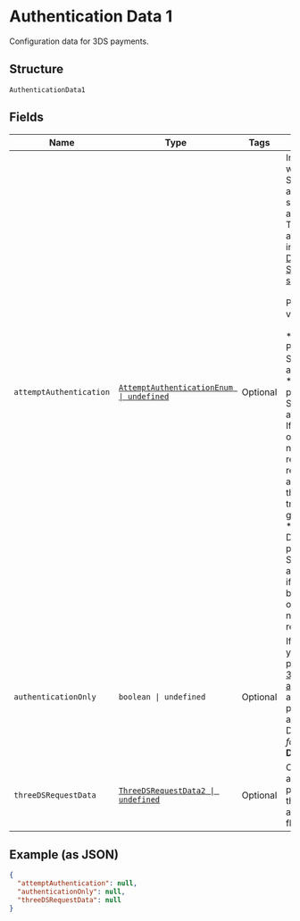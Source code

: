 
# Authentication Data 1

Configuration data for 3DS payments.

## Structure

`AuthenticationData1`

## Fields

| Name | Type | Tags | Description |
|  --- | --- | --- | --- |
| `attemptAuthentication` | [`AttemptAuthenticationEnum \| undefined`](../../doc/models/attempt-authentication-enum.md) | Optional | Indicates when 3D Secure authentication should be attempted. This overrides all other rules, including [Dynamic 3D Secure settings](https://docs.adyen.com/risk-management/dynamic-3d-secure).<br><br>Possible values:<br><br>* **always**: Perform 3D Secure authentication.<br>* **never**: Don't perform 3D Secure authentication. If PSD2 SCA or other national regulations require authentication, the transaction gets declined.<br>* **preferNo**: Do not perform 3D Secure authentication if not required by PSD2 SCA or other national regulations. |
| `authenticationOnly` | `boolean \| undefined` | Optional | If set to true, you will only perform the [3D Secure 2 authentication](https://docs.adyen.com/online-payments/3d-secure/other-3ds-flows/authentication-only), and not the payment authorisation.<br>Default: *false**.<br>**Default**: `false` |
| `threeDSRequestData` | [`ThreeDSRequestData2 \| undefined`](../../doc/models/three-ds-request-data-2.md) | Optional | Object with additional parameters for the 3D Secure authentication flow. |

## Example (as JSON)

```json
{
  "attemptAuthentication": null,
  "authenticationOnly": null,
  "threeDSRequestData": null
}
```


